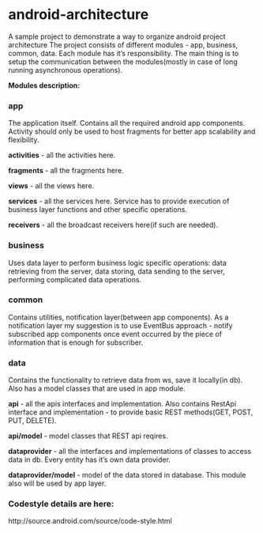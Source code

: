# android-architecture
A sample project to demonstrate a way to organize android project architecture
The project consists of different modules - app, business, common, data. Each module has it’s responsibility. The main thing is to setup the communication between the modules(mostly in case of long running asynchronous operations).

<b>Modules description:</b>

<h3><b>app</b></h3>
The application itself. Contains all the required android app components. Activity should only be used to host fragments for better app scalability and flexibility.

<b>activities</b> - all the activities here.

<b>fragments</b> - all the fragments here.

<b>views</b> - all the views here.

<b>services</b> - all the services here. Service has to provide execution of business layer functions and other specific operations.

<b>receivers</b> - all the broadcast receivers here(if such are needed).

<h3><b>business</b></h3>
Uses data layer to perform business logic specific operations: data retrieving from the server, data storing, data sending to the server, performing complicated data operations.

<h3><b>common</b></h3>
Contains utilities, notification layer(between app components). As a notification layer my suggestion is to use EventBus approach - notify subscribed app components once event occurred by the piece of information that is enough for subscriber. 

<h3><b>data</b></h3>
Contains the functionality to retrieve data from ws, save it locally(in db). Also has a model classes that are used in app module.

<b>api</b> - all the apis interfaces and implementation. Also contains RestApi interface and implementation - to provide basic REST methods(GET, POST, PUT, DELETE).

<b>api/model</b> - model classes that REST api reqires.

<b>dataprovider</b> - all the interfaces and implementations of classes to access data in db. Every entity has it’s own data provider.

<b>dataprovider/model</b> - model of the data stored in database. This module also will be used by app layer.

<h3><b>Codestyle details are here:</h3></b>
http://source.android.com/source/code-style.html

